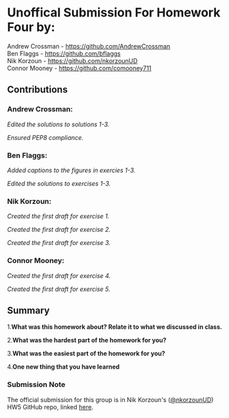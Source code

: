 # Unoffical Submission For Homework Four by:
Andrew Crossman -  https://github.com/AndrewCrossman <br />
Ben Flaggs - https://github.com/bflaggs <br />
Nik Korzoun - https://github.com/nkorzounUD <br />
Connor Mooney - https://github.com/comooney711 <br />

## Contributions
### Andrew Crossman:

*Edited the solutions to solutions 1-3.*

*Ensured PEP8 compliance.*

### Ben Flaggs:

*Added captions to the figures in exercies 1-3.*

*Edited the solutions to exercises 1-3.*

### Nik Korzoun:

*Created the first draft for exercise 1.*

*Created the first draft for exercise 2.*

*Created the first draft for exercise 3.*

### Connor Mooney:

*Created the first draft for exercise 4.*

*Created the first draft for exercise 5.*

## Summary
1.**What was this homework about? Relate it to what we discussed in class.**

  
2.**What was the hardest part of the homework for you?**

  
3.**What was the easiest part of the homework for you?**

  
4.**One new thing that you have learned**
  

### Submission Note
The official submission for this group is in Nik Korzoun's ([@nkorzounUD](https://github.com/nkorzounUD)) HW5 GitHub repo, linked [here](https://github.com/nkorzounUD/DSPS_NKorzoun/tree/main/HW5).
